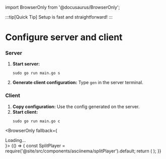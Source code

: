 import BrowserOnly from '@docusaurus/BrowserOnly';

:::tip[Quick Tip]
Setup is fast and straightforward!
:::

# Configure server and client

<div style={{ display: 'flex', gap: '2rem', marginTop: '2rem' }}>
  <div style={{ flex: 1 }}>
    <h3>Server</h3>
    <ol>
      <li>
        <strong>Start server:</strong>
        <pre><code>sudo go run main.go s</code></pre>
      </li>
      <li>
        <strong>Generate client configuration:</strong> Type <code>gen</code> in the server terminal.
      </li>
    </ol>
  </div>
  <div style={{ flex: 1 }}>
    <h3>Client</h3>
    <ol>
      <li>
        <strong>Copy configuration:</strong> Use the config generated on the server.
      </li>
      <li>
        <strong>Start client:</strong>
        <pre><code>sudo go run main.go c</code></pre>
      </li>
    </ol>
  </div>
</div>

<BrowserOnly fallback={<div>Loading...</div>}>
{() => {
const SplitPlayer = require('@site/src/components/asciinema/splitPlayer').default;
return (
<SplitPlayer
castA="/asciinema/quickstart/client.cast"
castB="/asciinema/quickstart/server.cast"
cols={70}
rows={40}
/>
);
}}
</BrowserOnly>
